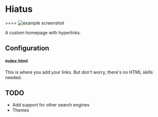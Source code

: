 # Hiatus
====
![example screenshot](https://i.imgur.com/1zXy7yY.png)

A custom homepage with hyperlinks.

## Configuration
#### index.html

This is where you add your links. But don't worry, there's no HTML skills needed.

## TODO 

* Add support for other search engines
* Themes
